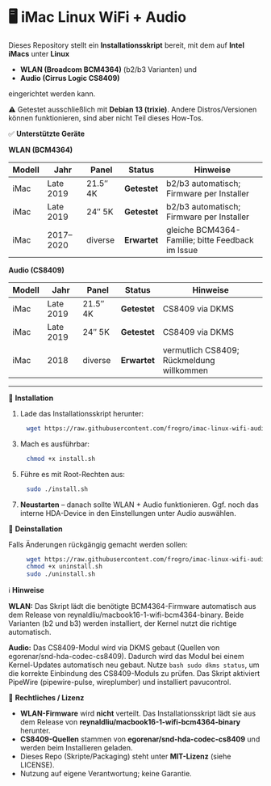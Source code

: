 # 🖥️ iMac Linux WiFi + Audio 
Dieses Repository stellt ein **Installationsskript** bereit, mit dem auf **Intel iMacs** unter **Linux** 

- **WLAN (Broadcom BCM4364)** (b2/b3 Varianten) und
- **Audio (Cirrus Logic CS8409)**

eingerichtet werden kann. 

⚠️ Getestet ausschließlich mit **Debian 13 (trixie)**. Andere Distros/Versionen können funktionieren, sind aber nicht Teil dieses How-Tos.

✅ **Unterstützte Geräte**

**WLAN (BCM4364)**

| Modell | Jahr      | Panel    | Status       | Hinweise                                         |
| ------ | --------- | -------- | ------------ | ------------------------------------------------ |
| iMac   | Late 2019 | 21.5″ 4K | **Getestet** | b2/b3 automatisch; Firmware per Installer        |
| iMac   | Late 2019 | 24″ 5K   | **Getestet** | b2/b3 automatisch; Firmware per Installer        |
| iMac   | 2017–2020 | diverse  | **Erwartet** | gleiche BCM4364-Familie; bitte Feedback im Issue |

**Audio (CS8409)**

| Modell | Jahr      | Panel    | Status       | Hinweise                                  |
| ------ | --------- | -------- | ------------ | ----------------------------------------- |
| iMac   | Late 2019 | 21.5″ 4K | **Getestet** | CS8409 via DKMS                           |
| iMac   | Late 2019 | 24″ 5K   | **Getestet** | CS8409 via DKMS                           |
| iMac   | 2018      | diverse  | **Erwartet** | vermutlich CS8409; Rückmeldung willkommen |


---

🚀 **Installation**

1. Lade das Installationsskript herunter:
```bash
     wget https://raw.githubusercontent.com/frogro/imac-linux-wifi-audio/main/install.sh
```

3. Mach es ausführbar:
```bash
     chmod +x install.sh
```

5. Führe es mit Root-Rechten aus:
```bash
     sudo ./install.sh
```

7. **Neustarten** – danach sollte WLAN + Audio funktionieren. Ggf. noch das interne HDA-Device in den Einstellungen unter Audio auswählen.

🔧 **Deinstallation**

Falls Änderungen rückgängig gemacht werden sollen:

```bash
     wget https://raw.githubusercontent.com/frogro/imac-linux-wifi-audio/main/uninstall.sh
     chmod +x uninstall.sh
     sudo ./uninstall.sh
```

ℹ️ **Hinweise**

**WLAN:**
Das Skript lädt die benötigte BCM4364-Firmware automatisch aus dem Release von reynaldliu/macbook16-1-wifi-bcm4364-binary. Beide Varianten (b2 und b3) werden installiert, der Kernel nutzt die richtige automatisch.

**Audio:**
Das CS8409-Modul wird via DKMS gebaut (Quellen von egorenar/snd-hda-codec-cs8409). Dadurch wird das Modul bei einem Kernel-Updates automatisch neu gebaut. Nutze ```bash sudo dkms status```, um die korrekte Einbindung des CS8409-Moduls zu prüfen. Das Skript aktiviert PipeWire (pipewire-pulse, wireplumber) und installiert pavucontrol.

📜 **Rechtliches / Lizenz** 

- **WLAN-Firmware** wird **nicht** verteilt. Das Installationsskript lädt sie aus dem Release von **reynaldliu/macbook16-1-wifi-bcm4364-binary** herunter.
- **CS8409-Quellen** stammen von **egorenar/snd-hda-codec-cs8409** und werden beim Installieren geladen.
- Dieses Repo (Skripte/Packaging) steht unter **MIT-Lizenz** (siehe LICENSE).
- Nutzung auf eigene Verantwortung; keine Garantie.
